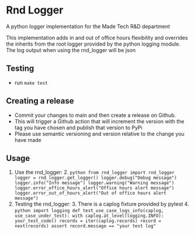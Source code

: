 # Rnd Logger

A python logger implementation for the Made Tech R&D department

This implementation adds in and out of office hours flexibility and overrides the inherits from the root logger provided
by the python logging module. The log output when using the rnd_logger will be json

## Testing

- run `make test`

## Creating a release

- Commit your changes to main and then create a release on Github.
- This will trigger a Github action that will increment the version with the tag you have chosen and publish that
  version to PyPi
- Please use semantic versioning and version relative to the change you have made

## Usage

1. Use the rnd_logger:
    2. ```python
        from rnd_logger import rnd_logger
        logger = rnd_logger.get_logger()
        logger.debug("Debug message")
        logger.info("Info message")
        logger.warning("Warning message")
        logger.error_office_hours_alert("Office hours alert message")
        logger.error_out_of_hours_alert("Out of office hours alert message")
        ```
2. Testing the rnd_logger:
    3. There is a caplog fixture provided by pytest
    4. ```python
        import logging
        def test_use_case_logs_info(caplog, use_case_under_test):
            with caplog.at_level(logging.INFO):
                your_test_code()
                records = iter(caplog.records)
                record = next(records)
                assert record.message == "your test log"
       ```
   